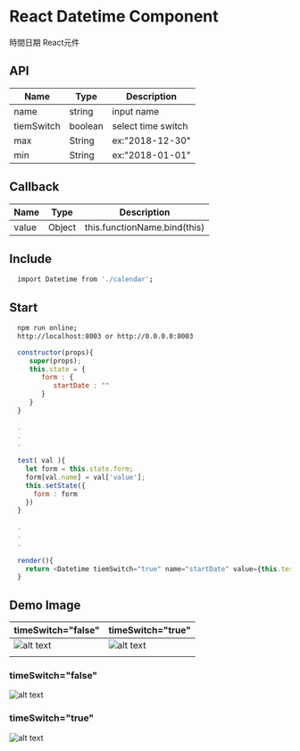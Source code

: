 # React Datetime Component
時間日期 React元件

## API
| Name         | Type    | Description |
| ------------ | ------- | ----------- |
| name         | string  | input name  |
| tiemSwitch   | boolean | select time switch |
| max          | String  | ex:"2018-12-30" |
| min          | String  | ex:"2018-01-01" |


## Callback 
| Name         | Type    | Description |
| ------------ | ------- | ----------- |
|value         |     Object    |         this.functionName.bind(this) |

## Include 
```sh
  import Datetime from './calendar';
```

## Start
```sh
  npm run online;
  http://localhost:8003 or http://0.0.0.0:8003
```

```js
  constructor(props){
     super(props);
     this.state = {
        form : {
           startDate : ""
        }
     }
  }
  
  .
  .
  .
  
  test( val ){
    let form = this.state.form;
    form[val.name] = val['value'];
    this.setState({
      form : form
    })
  }
  
  .
  .
  .
  
  render(){
    return <Datetime tiemSwitch="true" name="startDate" value={this.test.bind(this)}/>
  }
```

## Demo Image

| timeSwitch="false"         | timeSwitch="true"    |
| ------------ | ------- |
|![alt text](https://s3-ap-northeast-1.amazonaws.com/showtest/Users/showsun/datetime+git+img/%E8%9E%A2%E5%B9%95%E5%BF%AB%E7%85%A7+2018-06-23+%E4%B8%8A%E5%8D%881.45.04.png)         |     ![alt text](https://s3-ap-northeast-1.amazonaws.com/showtest/Users/showsun/datetime+git+img/%E8%9E%A2%E5%B9%95%E5%BF%AB%E7%85%A7+2018-06-23+%E4%B8%8A%E5%8D%881.44.46.png)
    |

### timeSwitch="false"
![alt text](https://s3-ap-northeast-1.amazonaws.com/showtest/Users/showsun/datetime+git+img/%E8%9E%A2%E5%B9%95%E5%BF%AB%E7%85%A7+2018-06-23+%E4%B8%8A%E5%8D%881.45.04.png)

### timeSwitch="true"
![alt text](https://s3-ap-northeast-1.amazonaws.com/showtest/Users/showsun/datetime+git+img/%E8%9E%A2%E5%B9%95%E5%BF%AB%E7%85%A7+2018-06-23+%E4%B8%8A%E5%8D%881.44.46.png)
